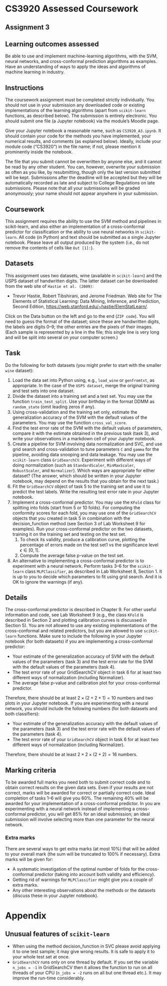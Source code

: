 # CS3920 Assessed Coursework
## Assignment 3

## Learning outcomes assessed
Be able to use and implement machine-learning algorithms, with the SVM, neural networks, and cross-conformal prediction algorithms as examples. Have an understanding of ways to apply the ideas and algorithms of machine learning in industry.

## Instructions
The coursework assignment must be completed strictly individually. You should not use in your submission any downloaded code or existing implementations of the learning algorithms (apart from `scikit-learn` functions, as described below). The submission is entirely electronic. You should submit one file (a Jupyter notebook) via the module’s Moodle page.

Give your Jupyter notebook a reasonable name, such as `CS3920_A3.ipynb`. It should contain your code for the methods you have implemented, your numerical results, and comments (as explained below). Ideally, include your module code (“CS3920”) in the file name; if not, please mention it prominently inside the notebook.

The file that you submit cannot be overwritten by anyone else, and it cannot be read by any other student. You can, however, overwrite your submission as often as you like, by resubmitting, though only the last version submitted will be kept. Submissions after the deadline will be accepted but they will be automatically recorded as late and subject to College Regulations on late submissions. Please note that all your submissions will be graded anonymously; your name should not appear anywhere in your submission.

## Coursework 
This assignment requires the ability to use the SVM method and pipelines in scikit-learn, and also either an implementation of a cross-conformal predictor for classification or the ability to use neural networks in `scikit-learn`. All code (in Python) and text should be submitted as a single Jupyter notebook. Please
leave all output produced by the system (i.e., do not remove the contents of cells like `Out [1]:`).

## Datasets
This assignment uses two datasets, wine (available in `scikit-learn`) and the USPS dataset of handwritten digits. The latter dataset can be downloaded from the web site of `Hastie et al. (2009)`:
- Trevor Hastie, Robert Tibshirani, and Jerome Friedman. Web site for The Elements of Statistical Learning: Data Mining, Inference, and Prediction, Second Edition, https://web.stanford.edu/~hastie/ElemStatLearn/.

Click on the Data button on the left and go to the end (`ZIP code`). You will need to guess the format of the dataset; since these are handwritten digits, the labels are digits 0–9; the other entries are the pixels of their images. (Each sample is represented by a line in the file; this single line is very long and will be split into several on your computer screen.)

## Task
Do the following for both datasets (you might prefer to start with the smaller `wine` dataset):
1. Load the data set into Python using, e.g., `load_wine` or `genfromtxt`, as appropriate. In the case of the `USPS dataset`, merge the original training and test sets into one dataset.
2. Divide the dataset into a training set and a test set. You may use the function `train_test_split`. Use your birthday in the format DDMM as `random_state` (omit leading zeros if any).
3. Using cross-validation and the training set only, estimate the generalization accuracy of the SVM with the default values of the parameters. You may use the function `cross_val_score`.
4. Find the test error rate of the SVM with the default values of parameters, compare it with the estimate obtained in the previous task (task 3), and write your observations in a markdown cell of your Jupyter notebook.
5. Create a pipeline for SVM involving data normalization and SVC, and use grid search and cross-validation to tune parameters `C` and `gamma` for the pipeline, avoiding data snooping and data leakage. You may use the `scikit-learn` class `GridSearchCV`. Experiment with different ways of doing normalization (such as `StandardScaler`, `MinMaxScaler`, `RobustScaler`, and `Normalizer`). Which ways are appropriate for either dataset? (The answer, which should be written in your Jupyter notebook, may depend on the results that you obtain for the next task.)
6. Fit the `GridSearchCV` object of task 5 to the training set and use it to predict the test labels. Write the resulting test error rate in your Jupyter notebook.
7. Implement a cross-conformal predictor. You may use the `KFold` class for splitting into folds (start from 5 or 10 folds). For computing the conformity scores for each fold, you may use one of the `GridSearchCV` objects that you created in task 5 in combination with the decision_function method (see Section 3 of Lab Worksheet 9 for examples). Run your cross-conformal predictor on the two datasets, training it on the training set and testing on the test set.
   1. To check its validity, produce a calibration curve, plotting the percentage of errors made on the test set1 vs the significance level $ϵ ∈ [0, 1]$.
   2. Compute the average false p-value on the test set.
8. An alternative to implementing a cross-conformal predictor is to experiment with a neural network. Perform tasks 3–6 for the `scikit-learn` class `MLPClassifier`, as described in Lab Worksheet 8, Section 1. It is up to you to decide which parameters to fit using grid search. And it is OK to ignore the warnings (if any).

## Details
The cross-conformal predictor is described in Chapter 9. For other useful information and code, see Lab Worksheet 9 (e.g., the class `KFold` is described in
Section 2 and plotting calibration curves is discussed in Section 5).
You are not allowed to use any existing implementations of the cross-conformal and related predictors, but you are allowed to use `scikit-learn` functions.
Make sure to include the following in your Jupyter notebook (for both datasets) if you are implementing a cross-conformal predictor:
- Your estimate of the generalization accuracy of SVM with the default values of the parameters (task 3) and the test error rate for the SVM with the default values of the parameters (task 4).
- The test error rate of your GridSearchCV object in task 6 for at least two different ways of normalization (including Normalizer).
- The average false p-value and calibration plot for your cross-conformal predictor.

Therefore, there should be at least $2 × (2 + 2 + 1) = 10$ numbers and two plots in your Jupyter notebook.
If you are experimenting with a neural network, you should include the following numbers (for both datasets and both classifiers):
- Your estimate of the generalization accuracy with the default values of the parameters (task 3) and the test error rate with the default values of the parameters (task 4).
- The test error rate of your `GridSearchCV` object in task 6 for at least two different ways of normalization (including Normalizer).

Therefore, there should be at least $2 × 2 × (2 + 2) = 16$ numbers.

## Marking criteria
To be awarded full marks you need both to submit correct code and to obtain correct results on the given data sets. Even if your results are not correct, marks will be awarded for correct or partially correct code. Ideal completion of tasks 1–6 will give you 60%. The remaining 40% will be awarded for your implementation of a cross-conformal predictor. In you are experimenting with a neural network instead of implementing a cross-conformal predictor, you will get 85% for an ideal submission; an ideal submission will involve selecting more than one parameter for the neural network.

### Extra marks
There are several ways to get extra marks (at most 10%) that will be added to your overall mark (the sum will be truncated to 100% if necessary). Extra marks will be given for:
- A systematic investigation of the optimal number of folds for the cross-conformal predictor (taking into account both validity and efficiency).
- Getting rid of warnings for `MLPClassifier` might give you a couple of extra marks.
- Any other interesting observations about the methods or the datasets (discuss these in your Jupyter notebook).

# Appendix 
## Unusual features of `scikit-learn`
- When using the method decision_function in SVC please avoid applying it to one test sample; it may give wrong results. It is safe to apply it to your whole test set at once.
- `GridSearchCV` runs only on one thread by default. If you set the variable `n_jobs = -1` in GridSearchCV then it allows the function to run on all threads of your CPU (`n_jobs = -2` runs on all but one thread etc.). It may improve the run-time considerably.